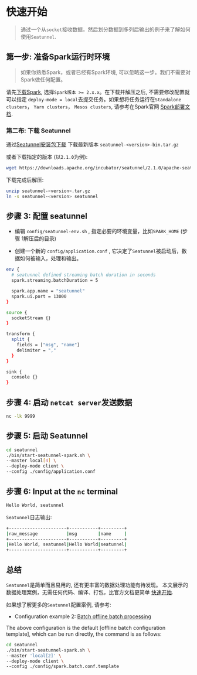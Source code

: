 # 快速开始

> 通过一个从`socket`接收数据，然后划分数据到多列后输出的例子来了解如何使用`Seatunnel`.

## 第一步: 准备Spark运行时环境

> 如果你熟悉Spark，或者已经有Spark环境, 可以忽略这一步。我们不需要对Spark做任何配置。

请先[下载Spark](https://spark.apache.org/downloads.html), 选择`Spark版本 >= 2.x.x`。在下载并解压之后, 不需要修改配置就可以指定 `deploy-mode = local`去提交任务。如果想将任务运行在`Standalone clusters`， `Yarn clusters`， `Mesos clusters`, 请参考在Spark官网 [Spark部署文档](https://spark.apache.org/docs/latest/cluster-overview.html).

### 第二布: 下载 Seatunnel

通过[Seatunnel安装包下载]((https://seatunnel.apache.org/download)) 下载最新版本 `seatunnel-<version>-bin.tar.gz`

或者下载指定的版本 (以`2.1.0`为例):

```bash
wget https://downloads.apache.org/incubator/seatunnel/2.1.0/apache-seatunnel-incubating-2.1.0-bin.tar.gz -O seatunnel-2.1.0.tar.gz
```

下载完成后解压:

```bash
unzip seatunnel-<version>.tar.gz
ln -s seatunnel-<version> seatunnel
```

## 步骤 3: 配置 seatunnel

- 编辑 `config/seatunnel-env.sh` , 指定必要的环境变量，比如`SPARK_HOME` (步骤 1解压后的目录)

- 创建一个新的 `config/application.conf` , 它决定了`Seatunnel`被启动后，数据如何被输入，处理和输出。

```bash
env {
  # seatunnel defined streaming batch duration in seconds
  spark.streaming.batchDuration = 5

  spark.app.name = "seatunnel"
  spark.ui.port = 13000
}

source {
  socketStream {}
}

transform {
  split {
    fields = ["msg", "name"]
    delimiter = ","
  }
}

sink {
  console {}
}
```

## 步骤 4: 启动 `netcat server`发送数据

```bash
nc -lk 9999
```

## 步骤 5: 启动 Seatunnel

```bash
cd seatunnel
./bin/start-seatunnel-spark.sh \
--master local[4] \
--deploy-mode client \
--config ./config/application.conf
```

## 步骤 6: Input at the `nc` terminal

```bash
Hello World, seatunnel
```

`Seatunnel`日志输出:

```bash
+----------------------+-----------+---------+
|raw_message           |msg        |name     |
+----------------------+-----------+---------+
|Hello World, seatunnel|Hello World|seatunnel|
+----------------------+-----------+---------+
```

## 总结

`Seatunnel`是简单而且易用的, 还有更丰富的数据处理功能有待发现。 本文展示的数据处理案例，无需任何代码、编译、打包，比官方文档更简单 [快速开始](https://spark.apache.org/docs/latest/streaming-programming-guide.html#a-quick-example).

如果想了解更多的`Seatunnel`配置案例, 请参考:

- Configuration example 2: [Batch offline batch processing](https://github.com/apache/incubator-seatunnel/blob/dev/config/spark.batch.conf.template)

The above configuration is the default [offline batch configuration template], which can be run directly, the command is as follows:

```bash
cd seatunnel
./bin/start-seatunnel-spark.sh \
--master 'local[2]' \
--deploy-mode client \
--config ./config/spark.batch.conf.template
```
